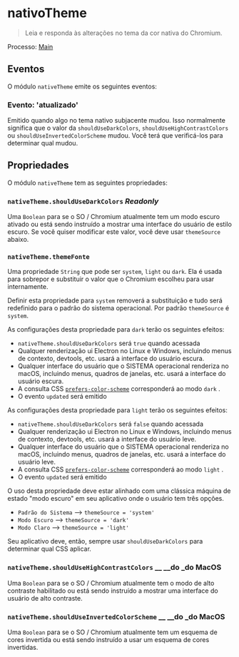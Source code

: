# nativoTheme

> Leia e responda às alterações no tema da cor nativa do Chromium.

Processo: [Main](../glossary.md#main-process)

## Eventos

O módulo `nativeTheme` emite os seguintes eventos:

### Evento: 'atualizado'

Emitido quando algo no tema nativo subjacente mudou. Isso normalmente significa que o valor da `shouldUseDarkColors`, `shouldUseHighContrastColors` ou `shouldUseInvertedColorScheme` mudou. Você terá que verificá-los para determinar qual mudou.

## Propriedades

O módulo `nativeTheme` tem as seguintes propriedades:

### `nativeTheme.shouldUseDarkColors` _Readonly_

Uma `Boolean` para se o SO / Chromium atualmente tem um modo escuro ativado ou está sendo instruído a mostrar uma interface do usuário de estilo escuro.  Se você quiser modificar este valor, você deve usar `themeSource` abaixo.

### `nativeTheme.themeFonte`

Uma propriedade `String` que pode ser `system`, `light` ou `dark`.  Ela é usada para sobrepor e substituir o valor que o Chromium escolheu para usar internamente.

Definir esta propriedade para `system` removerá a substituição e tudo será redefinido para o padrão do sistema operacional.  Por padrão `themeSource` é `system`.

As configurações desta propriedade para `dark` terão os seguintes efeitos:

* `nativeTheme.shouldUseDarkColors` será `true` quando acessada
* Qualquer renderização ui Electron no Linux e Windows, incluindo menus de contexto, devtools, etc. usará a interface do usuário escura.
* Qualquer interface do usuário que o SISTEMA operacional renderiza no macOS, incluindo menus, quadros de janelas, etc. usará a interface do usuário escura.
* A consulta CSS [`prefers-color-scheme`](https://developer.mozilla.org/en-US/docs/Web/CSS/@media/prefers-color-scheme) corresponderá ao modo `dark` .
* O evento `updated` será emitido

As configurações desta propriedade para `light` terão os seguintes efeitos:

* `nativeTheme.shouldUseDarkColors` será `false` quando acessada
* Qualquer renderização ui Electron no Linux e Windows, incluindo menus de contexto, devtools, etc. usará a interface do usuário leve.
* Qualquer interface do usuário que o SISTEMA operacional renderiza no macOS, incluindo menus, quadros de janelas, etc. usará a interface do usuário leve.
* A consulta CSS [`prefers-color-scheme`](https://developer.mozilla.org/en-US/docs/Web/CSS/@media/prefers-color-scheme) corresponderá ao modo `light` .
* O evento `updated` será emitido

O uso desta propriedade deve estar alinhado com uma clássica máquina de estado "modo escuro" em seu aplicativo onde o usuário tem três opções.

* `Padrão do Sistema` --> `themeSource = 'system'`
* `Modo Escuro` --> `themeSource = 'dark'`
* `Modo Claro` --> `themeSource = 'light'`

Seu aplicativo deve, então, sempre usar `shouldUseDarkColors` para determinar qual CSS aplicar.

### `nativeTheme.shouldUseHighContrastColors` __ __do</em> _do MacOS</h3>

Uma `Boolean` para se o SO / Chromium atualmente tem o modo de alto contraste habilitado ou está sendo instruído a mostrar uma interface do usuário de alto contraste.

### `nativeTheme.shouldUseInvertedColorScheme` __ __do</em> _do MacOS</h3>

Uma `Boolean` para se o SO / Chromium atualmente tem um esquema de cores invertida ou está sendo instruído a usar um esquema de cores invertidas.

